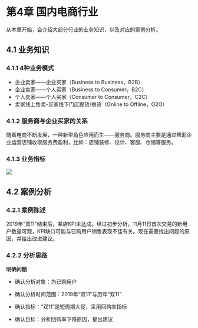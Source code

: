 # 第4章 国内电商行业

从本章开始，会介绍大部分行业的业务知识，以及对应的案例分析。

## 4.1 业务知识

### 4.1.1 4种业务模式

- 企业卖家——企业买家（Business to Business，B2B）
- 企业卖家——个人买家（Business to Consumer，B2C）
- 个人卖家——个人买家（Consumer to Consumer，C2C）
- 卖家线上售卖-买家线下门店提货/换货（Online to Offline，O2O）

### 4.1.2 服务商与企业买家的关系

随着电商不断发展，一种新型角色应用而生——服务商。服务商主要是通过帮助企业运营店铺收取服务费盈利，比如：店铺装修、设计、客服、仓储等服务。

### 4.1.3 业务指标

![](./思维导图/第4章/电商行业.png)

## 4.2 案例分析

### 4.2.1 案例陈述

2019年“双11”结束后，某店KPI未达成。经过初步分析，11月11日首次交易的新用户数量可观，KPI缺口可能与已购用户销售表现不佳有关。现在需要找出问题的原因，并给出改进建议。

### 4.2.2 分析思路

**明确问题**

- 确认分析对象：为已购用户

- 确认分析时间范围：2019年“双11”与历年“双11”

- 确认指标：“双11”是短周期大促，采用回购率指标

- 确认目标：分析回购率下降原因，提出建议

